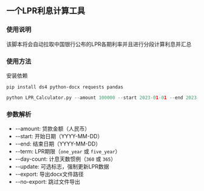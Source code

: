 ## 一个LPR利息计算工具

### 使用说明

该脚本将会自动拉取中国银行公布的LPR各期利率并且进行分段计算利息并汇总

### 使用方法

安装依赖

```shell
pip install ds4 python-docx requests pandas
```

```python
python LPR_Calculator.py --amount 100000 --start 2023-01-01 --end 2023-12-31 --term one_year --day-count 365 --export "我的借款利息报告.docx"
```

### 参数解析

* --amount: 贷款金额（人民币）
* --start: 开始日期（YYYY-MM-DD）
* --end: 结束日期（YYYY-MM-DD）
* --term: LPR期限（`one_year` 或 `five_year`）
* --day-count: 计息天数惯例（`360` 或 `365`）
* --update: 可选标志，强制更新LPR数据
* --export: 导出docx文件路径
* --no-export: 跳过文件导出